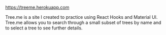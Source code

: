 https://treeme.herokuapp.com

Tree.me is a site I created to practice using React Hooks and Material UI. Tree.me allows you to search through a small subset of trees by name and to select a tree to see further details.
